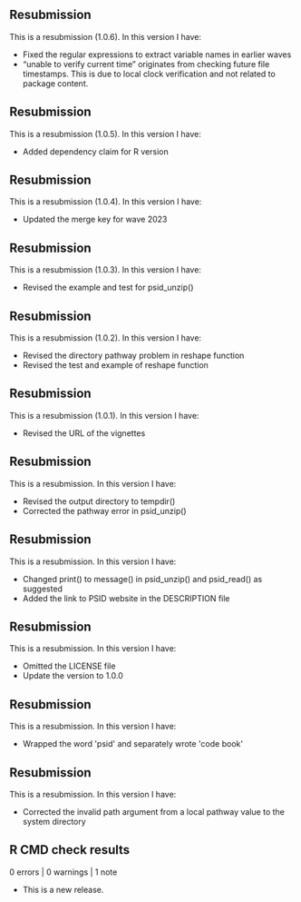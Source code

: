 ## Resubmission
This is a resubmission (1.0.6). In this version I have:
* Fixed the regular expressions to extract variable names in earlier waves
* “unable to verify current time” originates from checking future file timestamps.
  This is due to local clock verification and not related to package content.

## Resubmission
This is a resubmission (1.0.5). In this version I have:
* Added dependency claim for R version

## Resubmission
This is a resubmission (1.0.4). In this version I have:
* Updated the merge key for wave 2023

## Resubmission
This is a resubmission (1.0.3). In this version I have:
* Revised the example and test for psid_unzip()

## Resubmission
This is a resubmission (1.0.2). In this version I have:
* Revised the directory pathway problem in reshape function
* Revised the test and example of reshape function

## Resubmission
This is a resubmission (1.0.1). In this version I have:
* Revised the URL of the vignettes

## Resubmission
This is a resubmission. In this version I have:
* Revised the output directory to tempdir()
* Corrected the pathway error in psid_unzip()

## Resubmission
This is a resubmission. In this version I have:

* Changed print() to message() in psid_unzip() and psid_read() as suggested
* Added the link to PSID website in the DESCRIPTION file

## Resubmission
This is a resubmission. In this version I have:

* Omitted the LICENSE file
* Update the version to 1.0.0


## Resubmission
This is a resubmission. In this version I have:

* Wrapped the word 'psid' and separately wrote 'code book'

## Resubmission
This is a resubmission. In this version I have:

* Corrected the invalid path argument from a local pathway value to the system directory


## R CMD check results

0 errors | 0 warnings | 1 note

* This is a new release.
